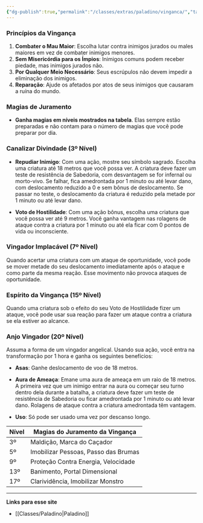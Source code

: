 ```yaml
---
{"dg-publish":true,"permalink":"/classes/extras/paladino/vinganca/","tags":["Sub-Classes","Paladino"],"created":"2024-07-26T08:49:54.969-03:00"}
---
```



### **Princípios da Vingança**

1. **Combater o Mau Maior**: Escolha lutar contra inimigos jurados ou males maiores em vez de combater inimigos menores.
2. **Sem Misericórdia para os Ímpios**: Inimigos comuns podem receber piedade, mas inimigos jurados não.
3. **Por Qualquer Meio Necessário**: Seus escrúpulos não devem impedir a eliminação dos inimigos.
4. **Reparação**: Ajude os afetados por atos de seus inimigos que causaram a ruína do mundo.

### **Magias de Juramento**

- **Ganha magias em níveis mostrados na tabela**. Elas sempre estão preparadas e não contam para o número de magias que você pode preparar por dia.

### **Canalizar Divindade** (3º Nível)

- **Repudiar Inimigo**: Com uma ação, mostre seu símbolo sagrado. Escolha uma criatura até 18 metros que você possa ver. A criatura deve fazer um teste de resistência de Sabedoria, com desvantagem se for infernal ou morto-vivo. Se falhar, fica amedrontada por 1 minuto ou até levar dano, com deslocamento reduzido a 0 e sem bônus de deslocamento. Se passar no teste, o deslocamento da criatura é reduzido pela metade por 1 minuto ou até levar dano.

- **Voto de Hostilidade**: Com uma ação bônus, escolha uma criatura que você possa ver até 9 metros. Você ganha vantagem nas rolagens de ataque contra a criatura por 1 minuto ou até ela ficar com 0 pontos de vida ou inconsciente.

### **Vingador Implacável** (7º Nível)

Quando acertar uma criatura com um ataque de oportunidade, você pode se mover metade do seu deslocamento imediatamente após o ataque e como parte da mesma reação. Esse movimento não provoca ataques de oportunidade.

### **Espírito da Vingança** (15º Nível)

Quando uma criatura sob o efeito do seu Voto de Hostilidade fizer um ataque, você pode usar sua reação para fazer um ataque contra a criatura se ela estiver ao alcance.

### **Anjo Vingador** (20º Nível)

Assuma a forma de um vingador angelical. Usando sua ação, você entra na transformação por 1 hora e ganha os seguintes benefícios:

- **Asas**: Ganhe deslocamento de voo de 18 metros.
- **Aura de Ameaça**: Emane uma aura de ameaça em um raio de 18 metros. A primeira vez que um inimigo entrar na aura ou começar seu turno dentro dela durante a batalha, a criatura deve fazer um teste de resistência de Sabedoria ou ficar amedrontada por 1 minuto ou até levar dano. Rolagens de ataque contra a criatura amedrontada têm vantagem.

- **Uso**: Só pode ser usado uma vez por descanso longo.

| Nível | Magias do Juramento da Vingança       |
|-------|---------------------------------------|
| 3º    | Maldição, Marca do Caçador            |
| 5º    | Imobilizar Pessoas, Passo das Brumas  |
| 9º    | Proteção Contra Energia, Velocidade  |
| 13º   | Banimento, Portal Dimensional         |
| 17º   | Clarividência, Imobilizar Monstro     |

___
**Links para esse site**
- [[Classes/Paladino\|Paladino]]